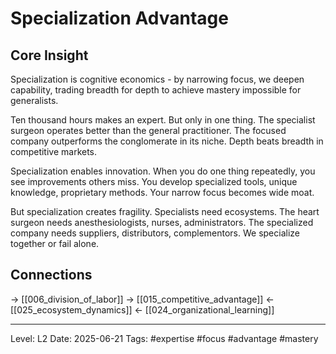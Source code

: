 # Specialization Advantage

## Core Insight
Specialization is cognitive economics - by narrowing focus, we deepen capability, trading breadth for depth to achieve mastery impossible for generalists.

Ten thousand hours makes an expert. But only in one thing. The specialist surgeon operates better than the general practitioner. The focused company outperforms the conglomerate in its niche. Depth beats breadth in competitive markets.

Specialization enables innovation. When you do one thing repeatedly, you see improvements others miss. You develop specialized tools, unique knowledge, proprietary methods. Your narrow focus becomes wide moat.

But specialization creates fragility. Specialists need ecosystems. The heart surgeon needs anesthesiologists, nurses, administrators. The specialized company needs suppliers, distributors, complementors. We specialize together or fail alone.

## Connections
→ [[006_division_of_labor]]
→ [[015_competitive_advantage]]
← [[025_ecosystem_dynamics]]
← [[024_organizational_learning]]

---
Level: L2
Date: 2025-06-21
Tags: #expertise #focus #advantage #mastery